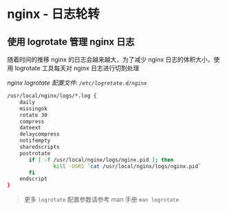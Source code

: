 # nginx - 日志轮转


## 使用 logrotate 管理 nginx 日志

随着时间的推移 nginx 的日志会越来越大，为了减少 nginx 日志的体积大小，使用 logrotate 工具每天对 nginx 日志进行切割处理

*nginx logrotate 配置文件: `/etc/logrotate.d/nginx`*

```bash
/usr/local/nginx/logs/*.log {
    daily
    missingok
    rotate 30
    compress
    dateext
    delaycompress
    notifempty
    sharedscripts
    postrotate
       if [ -f /usr/local/nginx/logs/nginx.pid ]; then
               kill -USR1 `cat /usr/local/nginx/logs/nginx.pid`
       fi
    endscript
}
```

> 更多 `logrotate` 配置参数请参考 man 手册 `man logrotate`
